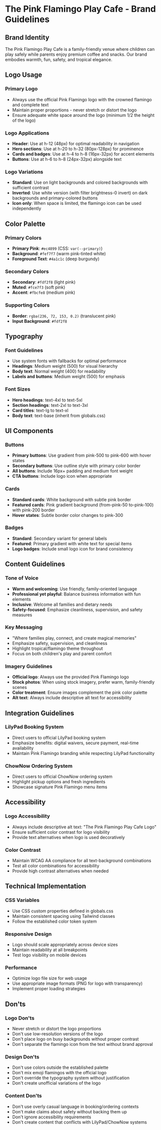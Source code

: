 # The Pink Flamingo Play Cafe - Brand Guidelines

## Brand Identity

The Pink Flamingo Play Cafe is a family-friendly venue where children can play safely while parents enjoy premium coffee and snacks. Our brand embodies warmth, fun, safety, and tropical elegance.

## Logo Usage

### Primary Logo
- Always use the official Pink Flamingo logo with the crowned flamingo and complete text
- Maintain proper proportions - never stretch or distort the logo
- Ensure adequate white space around the logo (minimum 1/2 the height of the logo)

### Logo Applications
- **Header**: Use at h-12 (48px) for optimal readability in navigation
- **Hero sections**: Use at h-20 to h-32 (80px-128px) for prominence
- **Cards and badges**: Use at h-4 to h-8 (16px-32px) for accent elements
- **Buttons**: Use at h-6 to h-8 (24px-32px) alongside text

### Logo Variations
- **Standard**: Use on light backgrounds and colored backgrounds with sufficient contrast
- **Inverted**: Use white version (with filter brightness-0 invert) on dark backgrounds and primary-colored buttons
- **Icon only**: When space is limited, the flamingo icon can be used independently

## Color Palette

### Primary Colors
- **Primary Pink**: `#ec4899` (CSS: `var(--primary)`)
- **Background**: `#fef7f7` (warm pink-tinted white)
- **Foreground Text**: `#4a1c1c` (deep burgundy)

### Secondary Colors
- **Secondary**: `#fdf2f8` (light pink)
- **Muted**: `#fce7f3` (soft pink)
- **Accent**: `#fbcfe8` (medium pink)

### Supporting Colors
- **Border**: `rgba(236, 72, 153, 0.2)` (translucent pink)
- **Input Background**: `#fdf2f8`

## Typography

### Font Guidelines
- Use system fonts with fallbacks for optimal performance
- **Headings**: Medium weight (500) for visual hierarchy
- **Body text**: Normal weight (400) for readability
- **Labels and buttons**: Medium weight (500) for emphasis

### Font Sizes
- **Hero headings**: text-4xl to text-5xl
- **Section headings**: text-2xl to text-3xl
- **Card titles**: text-lg to text-xl
- **Body text**: text-base (inherit from globals.css)

## UI Components

### Buttons
- **Primary buttons**: Use gradient from pink-500 to pink-600 with hover states
- **Secondary buttons**: Use outline style with primary color border
- **All buttons**: Include 16px+ padding and medium font weight
- **CTA buttons**: Include logo icon when appropriate

### Cards
- **Standard cards**: White background with subtle pink border
- **Featured cards**: Pink gradient background (from-pink-50 to-pink-100) with pink-200 border
- **Hover states**: Subtle border color changes to pink-300

### Badges
- **Standard**: Secondary variant for general labels
- **Featured**: Primary gradient with white text for special items
- **Logo badges**: Include small logo icon for brand consistency

## Content Guidelines

### Tone of Voice
- **Warm and welcoming**: Use friendly, family-oriented language
- **Professional yet playful**: Balance business information with fun elements
- **Inclusive**: Welcome all families and dietary needs
- **Safety-focused**: Emphasize cleanliness, supervision, and safety measures

### Key Messaging
- "Where families play, connect, and create magical memories"
- Emphasize safety, supervision, and cleanliness
- Highlight tropical/flamingo theme throughout
- Focus on both children's play and parent comfort

### Imagery Guidelines
- **Official logo**: Always use the provided Pink Flamingo logo
- **Stock photos**: When using stock imagery, prefer warm, family-friendly scenes
- **Color treatment**: Ensure images complement the pink color palette
- **Alt text**: Always include descriptive alt text for accessibility

## Integration Guidelines

### LilyPad Booking System
- Direct users to official LilyPad booking system
- Emphasize benefits: digital waivers, secure payment, real-time availability
- Maintain Pink Flamingo branding while respecting LilyPad functionality

### ChowNow Ordering System
- Direct users to official ChowNow ordering system
- Highlight pickup options and fresh ingredients
- Showcase signature Pink Flamingo menu items

## Accessibility

### Logo Accessibility
- Always include descriptive alt text: "The Pink Flamingo Play Cafe Logo"
- Ensure sufficient color contrast for logo visibility
- Provide text alternatives when logo is used decoratively

### Color Contrast
- Maintain WCAG AA compliance for all text-background combinations
- Test all color combinations for accessibility
- Provide high contrast alternatives when needed

## Technical Implementation

### CSS Variables
- Use CSS custom properties defined in globals.css
- Maintain consistent spacing using Tailwind classes
- Follow the established color token system

### Responsive Design
- Logo should scale appropriately across device sizes
- Maintain readability at all breakpoints
- Test logo visibility on mobile devices

### Performance
- Optimize logo file size for web usage
- Use appropriate image formats (PNG for logo with transparency)
- Implement proper loading strategies

## Don'ts

### Logo Don'ts
- Never stretch or distort the logo proportions
- Don't use low-resolution versions of the logo
- Don't place logo on busy backgrounds without proper contrast
- Don't separate the flamingo icon from the text without brand approval

### Design Don'ts
- Don't use colors outside the established palette
- Don't mix emoji flamingos with the official logo
- Don't override the typography system without justification
- Don't create unofficial variations of the logo

### Content Don'ts
- Don't use overly casual language in booking/ordering contexts
- Don't make claims about safety without backing them up
- Don't ignore accessibility requirements
- Don't create content that conflicts with LilyPad/ChowNow systems